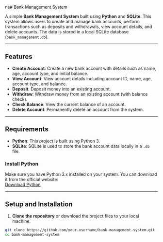 ns# Bank Management System

A simple **Bank Management System** built using **Python** and **SQLite**. This system allows users to create and manage bank accounts, perform transactions such as deposits and withdrawals, view account details, and delete accounts. The data is stored in a local SQLite database (`bank_management.db`).

---

## Features

- **Create Account**: Create a new bank account with details such as name, age, account type, and initial balance.
- **View Account**: View account details including account ID, name, age, account type, and balance.
- **Deposit**: Deposit money into an existing account.
- **Withdraw**: Withdraw money from an existing account (with balance check).
- **Check Balance**: View the current balance of an account.
- **Delete Account**: Permanently delete an account from the system.

---

## Requirements

- **Python**: This project is built using Python 3.
- **SQLite**: SQLite is used to store the bank account data locally in a `.db` file.

### Install Python
Make sure you have Python 3.x installed on your system. You can download it from the official website:  
[Download Python](https://www.python.org/downloads/)

---

## Setup and Installation

1. **Clone the repository** or download the project files to your local machine.

```bash
git clone https://github.com/your-username/bank-management-system.git
cd bank-management-system
